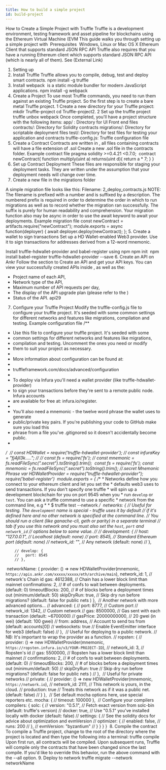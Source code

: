 ```yaml
---
title: How to build a simple project
id: build-project
---
```

How to Create a Simple Project with Truffle
Truffle is a development environment, testing framework and asset pipeline for blockchains using the Ethereum Virtual Machine (EVM
This guide walks you through setting up a simple project with ​
Prerequisites
​​
Windows, Linux or Mac OS X
Ethereum Client that supports standard JSON RPC API
Truffle also requires that you have a running Ethereum client which supports standard JSON RPC API (which is nearly all of them). 
See (External Link)
1. Setting up 
1. Install Truffle
Truffle allows you to compile, debug, test and deploy smart contracts. 
npm install -g truffle
2. Install webpack 
​ is a static module bundler for modern JavaScript applications.
npm install -g webpack
2. Create a Project
To use most Truffle commands, you need to run them against an existing Truffle project. So the first step is to create a bare metal Truffle project.
1 Create a new directory for your Truffle project:
mkdir Truffle-project
cd Truffle-project2. 
2 Set up the truffle project
truffle unbox webpack
Once completed, you'll have a project structure with the following items:
app/ : Directory for UI Front end files
contracts/: Directory for Solidity contracts
migrations/: Directory for scriptable deployment files
test/: Directory for test files for testing your application and contracts
truffle-config.js: Truffle configuration file
3. Create a Contract
Contracts are written in , all files containing contracts will have a file extension of .sol
Create a new .sol file in the contracts folder. 
Example contract file
pragma solidity >=0.4.21 <0.7.0;
​
contract newContract{
    function multiply(uint a) returns(uint d){
        return a * 7;
    }
}
4. Set up Contract Deployment
These files are responsible for staging your deployment tasks. They are written under the assumption that your deployment needs will change over time.
2. Create a new file in the migrations folder

A simple migration file looks like this:
Filename: 2_deploy_contracts.js
NOTE: 
The filename is prefixed with a number and is suffixed by a description. 
The numbered prefix is required in order to determine the order in which to run migrations as well as to record whether the migration ran successfully. 
The suffix is purely for human readability and comprehension. Your migration function also may be async  in order to use the await keyword to await your deployments.
Example migration file
const newContract = artifacts.require("newContract");
module.exports = async function(deployer) {
    await deployer.deploy(newContract);
};
5. Create a wallet to sign transactions
Set up a HD Wallet-enabled Web3 provider. Use it to sign transactions for addresses derived from a 12-word mnemonic.

Install truffle-hdwallet-provider and babel-register using npm
npm init
​
npm install babel-register truffle-hdwallet-provider --save
6. Create an API on Ankr
Follow the section to Create an API and get your API keys. 
You can view your successfully created APIs inside , as well as the:
 
* Project name of each API, 
* Network type of the API,
* Maximum number of API requests per day, 
* The display of the API upgrade plan (please refer to the )
* Status of the API.
api29
7. Configure your Truffle Project
Modify the truffle-config.js file to configure your truffle project. It's seeded with some common settings for different networks and features like migrations, compilation and testing.
Example configuration file
   /**
 * Use this file to configure your truffle project. It's seeded with some
 * common settings for different networks and features like migrations,
 * compilation and testing. Uncomment the ones you need or modify
 * them to suit your project as necessary.
 *
 * More information about configuration can be found at:
 *
 * truffleframework.com/docs/advanced/configuration
 *
 * To deploy via Infura you'll need a wallet provider (like truffle-hdwallet-provider)
 * to sign your transactions before they're sent to a remote public node. Infura accounts
 * are available for free at: infura.io/register.
 *
 * You'll also need a mnemonic - the twelve word phrase the wallet uses to generate
 * public/private key pairs. If you're publishing your code to GitHub make sure you load this
 * phrase from a file you've .gitignored so it doesn't accidentally become public.
 *
 */
​
// const HDWallet = require('truffle-hdwallet-provider');
// const infuraKey = "fj4jll3k.....";
//
// const fs = require('fs');
// const mnemonic = fs.readFileSync(".secret").toString().trim();
​
const fs = require('fs');
const mnemonic = fs.readFileSync(".secret").toString().trim(); //.secret   Mnemonic Phrase
var HDWalletProvider = require("truffle-hdwallet-provider");
require('babel-register')
​
module.exports = {
    /**
     * Networks define how you connect to your ethereum client and let you set the
     * defaults web3 uses to send transactions. If you don't specify one truffle
     * will spin up a development blockchain for you on port 9545 when you
     * run `develop` or `test`. You can ask a truffle command to use a specific
     * network from the command line, e.g
     *
     * $ truffle test --network <network-name>
     */
​
    networks: {
        // Useful for testing. The `development` name is special - truffle uses it by default
        // if it's defined here and no other network is specified at the command line.
        // You should run a client (like ganache-cli, geth or parity) in a separate terminal
        // tab if you use this network and you must also set the `host`, `port` and `network_id`
        // options below to some value.
        //
        // development: {
        //  host: "127.0.0.1",     // Localhost (default: none)
        //  port: 8545,            // Standard Ethereum port (default: none)
        //  network_id: "*",       // Any network (default: none)
        // },
        
        // develop: {
        //   port: 8545
        // },
​
        networkName: {
            provider: () => new HDWalletProvider(mnemonic, `https://apis.ankr.com/xxxxx/xxxxx/eth/archive/main`),
            network_id: 1, // network's Chain id
            gas: 4612388, // Chain has a lower block limit than mainnet
            confirmations: 2, // # of confs to wait between deployments. (default: 0)
            timeoutBlocks: 200, // # of blocks before a deployment times out  (minimum/default: 50)
            skipDryRun: true, // Skip dry run before migrations? (default: false for public nets )
        },
​
        // Another network with more advanced options...
        // advanced: {
        // port: 8777,             // Custom port
        // network_id: 1342,       // Custom network
        // gas: 8500000,           // Gas sent with each transaction (default: ~6700000)
        // gasPrice: 20000000000,  // 20 gwei (in wei) (default: 100 gwei)
        // from: address,        // Account to send txs from (default: accounts[0])
        // websockets: true        // Enable EventEmitter interface for web3 (default: false)
        // },
​
        // Useful for deploying to a public network.
        // NB: It's important to wrap the provider as a function.
        // ropsten: {
        // provider: () => new HDWalletProvider(mnemonic, `https://ropsten.infura.io/v3/YOUR-PROJECT-ID`),
        // network_id: 3,       // Ropsten's id
        // gas: 5500000,        // Ropsten has a lower block limit than mainnet
        // confirmations: 2,    // # of confs to wait between deployments. (default: 0)
        // timeoutBlocks: 200,  // # of blocks before a deployment times out  (minimum/default: 50)
        // skipDryRun: true     // Skip dry run before migrations? (default: false for public nets )
        // },
​
        // Useful for private networks
        // private: {
        // provider: () => new HDWalletProvider(mnemonic, `https://network.io`),
        // network_id: 2111,   // This network is yours, in the cloud.
        // production: true    // Treats this network as if it was a public net. (default: false)
        // }
    },
​
    // Set default mocha options here, use special reporters etc.
    mocha: {
        // timeout: 100000
    },
​
  // Configure your compilers
    compilers: {
        solc: {
        // version: "0.5.1",    // Fetch exact version from solc-bin (default: truffle's version)
        // docker: true,        // Use "0.5.1" you've installed locally with docker (default: false)
        // settings: {          // See the solidity docs for advice about optimization and evmVersion
        //  optimizer: {
        //    enabled: false,
        //    runs: 200
        //  },
        //  evmVersion: "byzantium"
        // }
        }
    }
}
​
8. Compile the contract
To compile a Truffle project, change to the root of the directory where the project is located and then type the following into a terminal:
truffle compile
Upon first run, all contracts will be compiled. Upon subsequent runs, Truffle will compile only the contracts that have been changed since the last compile. If you'd like to override this behavior, run the above command with the --all option.
9. Deploy to network
truffle migrate --network networkName
​
